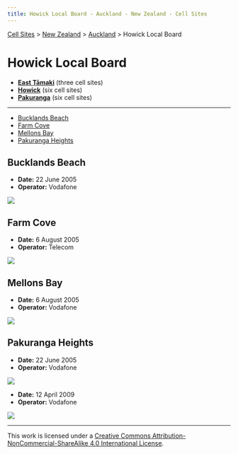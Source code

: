 ```yaml
---
title: Howick Local Board - Auckland - New Zealand - Cell Sites
---
```


[Cell Sites](../../../) > [New Zealand](../../) > [Auckland](../) > Howick Local Board

# Howick Local Board

* **[East Tāmaki](east-tāmaki)** (three cell sites)
* **[Howick](howick)** (six cell sites)
* **[Pakuranga](pakuranga)** (six cell sites)

---

* [Bucklands Beach](#bucklands-beach)
* [Farm Cove](#farm-cove)
* [Mellons Bay](#mellons-bay)
* [Pakuranga Heights](#pakuranga-heights)

## Bucklands Beach

* **Date:** 22 June 2005
* **Operator:** Vodafone

![](https://f001.backblazeb2.com/file/CellSites/NZ/AUK/Howick/20050622-155859.jpg)

## Farm Cove

* **Date:** 6 August 2005
* **Operator:** Telecom

![](https://f001.backblazeb2.com/file/CellSites/NZ/AUK/Howick/20050806-133228.jpg)

## Mellons Bay

* **Date:** 6 August 2005
* **Operator:** Vodafone

![](https://f001.backblazeb2.com/file/CellSites/NZ/AUK/Howick/20050806-145420.jpg)

## Pakuranga Heights

* **Date:** 22 June 2005
* **Operator:** Vodafone

![](https://f001.backblazeb2.com/file/CellSites/NZ/AUK/Howick/20050622-144226.jpg)

* **Date:** 12 April 2009
* **Operator:** Vodafone

![](https://f001.backblazeb2.com/file/CellSites/NZ/AUK/Howick/20090412-165134.jpg)

---

This work is licensed under a [Creative Commons Attribution-NonCommercial-ShareAlike 4.0 International License](http://creativecommons.org/licenses/by-nc-sa/4.0/).
